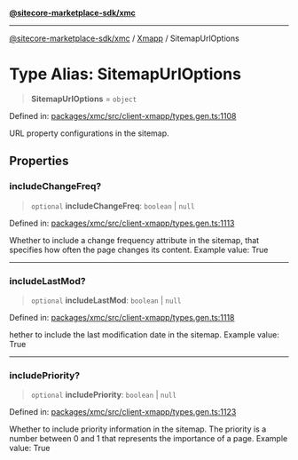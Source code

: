 [**@sitecore-marketplace-sdk/xmc**](../../../../README.md)

***

[@sitecore-marketplace-sdk/xmc](../../../../README.md) / [Xmapp](../README.md) / SitemapUrlOptions

# Type Alias: SitemapUrlOptions

> **SitemapUrlOptions** = `object`

Defined in: [packages/xmc/src/client-xmapp/types.gen.ts:1108](https://github.com/Sitecore/marketplace-sdk/blob/047115917e8843232ba2a4ba284b67585698b1c5/packages/xmc/src/client-xmapp/types.gen.ts#L1108)

URL property configurations in the sitemap.

## Properties

### includeChangeFreq?

> `optional` **includeChangeFreq**: `boolean` \| `null`

Defined in: [packages/xmc/src/client-xmapp/types.gen.ts:1113](https://github.com/Sitecore/marketplace-sdk/blob/047115917e8843232ba2a4ba284b67585698b1c5/packages/xmc/src/client-xmapp/types.gen.ts#L1113)

Whether to include a change frequency attribute in the sitemap, that specifies how often the page changes its content.
Example value: True

***

### includeLastMod?

> `optional` **includeLastMod**: `boolean` \| `null`

Defined in: [packages/xmc/src/client-xmapp/types.gen.ts:1118](https://github.com/Sitecore/marketplace-sdk/blob/047115917e8843232ba2a4ba284b67585698b1c5/packages/xmc/src/client-xmapp/types.gen.ts#L1118)

hether to include the last modification date in the sitemap.
Example value: True

***

### includePriority?

> `optional` **includePriority**: `boolean` \| `null`

Defined in: [packages/xmc/src/client-xmapp/types.gen.ts:1123](https://github.com/Sitecore/marketplace-sdk/blob/047115917e8843232ba2a4ba284b67585698b1c5/packages/xmc/src/client-xmapp/types.gen.ts#L1123)

Whether to include priority information in the sitemap. The priority is a number between 0 and 1 that represents the importance of a page.
Example value: True
